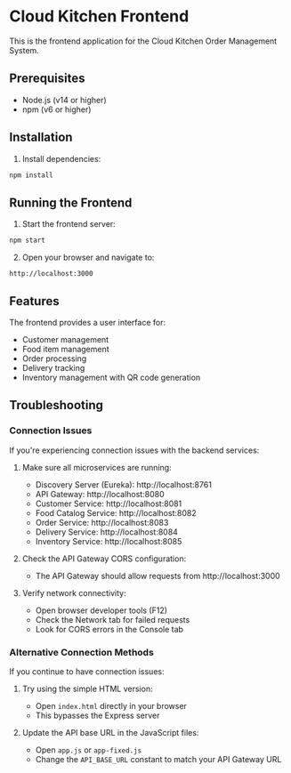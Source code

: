 # Cloud Kitchen Frontend

This is the frontend application for the Cloud Kitchen Order Management System.

## Prerequisites

- Node.js (v14 or higher)
- npm (v6 or higher)

## Installation

1. Install dependencies:
```bash
npm install
```

## Running the Frontend

1. Start the frontend server:
```bash
npm start
```

2. Open your browser and navigate to:
```
http://localhost:3000
```

## Features

The frontend provides a user interface for:

- Customer management
- Food item management
- Order processing
- Delivery tracking
- Inventory management with QR code generation

## Troubleshooting

### Connection Issues

If you're experiencing connection issues with the backend services:

1. Make sure all microservices are running:
   - Discovery Server (Eureka): http://localhost:8761
   - API Gateway: http://localhost:8080
   - Customer Service: http://localhost:8081
   - Food Catalog Service: http://localhost:8082
   - Order Service: http://localhost:8083
   - Delivery Service: http://localhost:8084
   - Inventory Service: http://localhost:8085

2. Check the API Gateway CORS configuration:
   - The API Gateway should allow requests from http://localhost:3000

3. Verify network connectivity:
   - Open browser developer tools (F12)
   - Check the Network tab for failed requests
   - Look for CORS errors in the Console tab

### Alternative Connection Methods

If you continue to have connection issues:

1. Try using the simple HTML version:
   - Open `index.html` directly in your browser
   - This bypasses the Express server

2. Update the API base URL in the JavaScript files:
   - Open `app.js` or `app-fixed.js`
   - Change the `API_BASE_URL` constant to match your API Gateway URL
